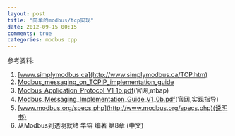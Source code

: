 ```yaml
---
layout: post
title: "简单的modbus/tcp实现"
date: 2012-09-15 00:15
comments: true
categories: modbus cpp
---
```

参考资料:

1. [www.simplymodbus.ca](http://www.simplymodbus.ca/TCP.htm)
2. [Modbus_messaging_on_TCPIP_implementation_guide](http://www.electroind.com/pdf/Modbus_messaging_on_TCPIP_implementation_guide_V11.pdf)
3. [Modbus_Application_Protocol_V1_1b.pdf](http://www.modbus.org/docs/Modbus_Application_Protocol_V1_1b.pdf)(官网,mbap)
4. [Modbus_Messaging_Implementation_Guide_V1_0b.pdf](http://www.modbus.org/docs/Modbus_Messaging_Implementation_Guide_V1_0b.pdf)(官网,实现指导)
5. [www.modbus.org/specs.php](http://www.modbus.org/specs.php)(说明书)
6. 从Modbus到透明就绪 华镕 编著 第8章 (中文)

